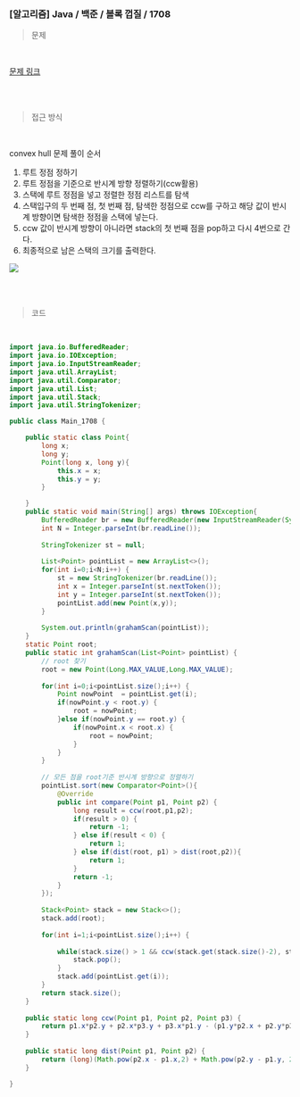 <h3>[알고리즘]  Java / 백준 / 볼록 껍질 / 1708 </h3>

> 문제
> 

<br>

[문제 링크](https://www.acmicpc.net/problem/1708)

<br>

<br>

> 접근 방식
> 

<br>

convex hull 문제 풀이 순서

1. 루트 정점 정하기
2. 루트 정점을 기준으로 반시계 방향 정렬하기(ccw활용)
3. 스택에 루트 정점을 넣고 정렬한 정점 리스트를 탐색
4. 스택입구의 두 번째 점, 첫 번째 점, 탐색한 정점으로 ccw를 구하고 해당 값이 반시계 방향이면 탐색한 정점을 스택에 넣는다.
5. ccw 값이 반시계 방향이 아니라면 stack의 첫 번째 점을 pop하고 다시 4번으로 간다.
6. 최종적으로 남은 스택의 크기를 출력한다.

![](https://velog.velcdn.com/images/gandi0330/post/af15ab8a-b8e5-40a8-9a4a-cb532c0c4dd0/image.png)


<br>
<br>

> 코드
> 

<br>

```java
import java.io.BufferedReader;
import java.io.IOException;
import java.io.InputStreamReader;
import java.util.ArrayList;
import java.util.Comparator;
import java.util.List;
import java.util.Stack;
import java.util.StringTokenizer;

public class Main_1708 {

	public static class Point{
		long x;
		long y;
		Point(long x, long y){
			this.x = x;
			this.y = y;
		}

	}
	public static void main(String[] args) throws IOException{
		BufferedReader br = new BufferedReader(new InputStreamReader(System.in));
		int N = Integer.parseInt(br.readLine());
		
		StringTokenizer st = null;
		
		List<Point> pointList = new ArrayList<>();
		for(int i=0;i<N;i++) {
			st = new StringTokenizer(br.readLine());
			int x = Integer.parseInt(st.nextToken());
			int y = Integer.parseInt(st.nextToken());
			pointList.add(new Point(x,y));
		}
		
		System.out.println(grahamScan(pointList));
	}
	static Point root;
	public static int grahamScan(List<Point> pointList) {
		// root 찾기
		root = new Point(Long.MAX_VALUE,Long.MAX_VALUE);
		
		for(int i=0;i<pointList.size();i++) {
			Point nowPoint  = pointList.get(i);
			if(nowPoint.y < root.y) {
				root = nowPoint;
			}else if(nowPoint.y == root.y) {
				if(nowPoint.x < root.x) {
					root = nowPoint;
				}
			}
		}
		
		// 모든 점을 root기준 반시계 방향으로 정렬하기
		pointList.sort(new Comparator<Point>(){
			@Override
			public int compare(Point p1, Point p2) {
				long result = ccw(root,p1,p2);
				if(result > 0) {
					return -1;
				} else if(result < 0) {
					return 1;
				} else if(dist(root, p1) > dist(root,p2)){
					return 1;
				}
				return -1;
			}
		});
		
		Stack<Point> stack = new Stack<>();
		stack.add(root);
		
		for(int i=1;i<pointList.size();i++) {
			
			while(stack.size() > 1 && ccw(stack.get(stack.size()-2), stack.get(stack.size()-1),pointList.get(i)) <= 0){
				stack.pop();
			}
			stack.add(pointList.get(i));
		}
		return stack.size();
	}
	
	public static long ccw(Point p1, Point p2, Point p3) {
		return p1.x*p2.y + p2.x*p3.y + p3.x*p1.y - (p1.y*p2.x + p2.y*p3.x + p3.y*p1.x); 
	}
	
	public static long dist(Point p1, Point p2) {
		return (long)(Math.pow(p2.x - p1.x,2) + Math.pow(p2.y - p1.y, 2));
	}

}
```
